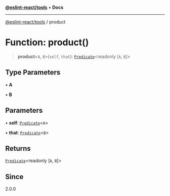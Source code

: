 [**@eslint-react/tools**](../README.md) • **Docs**

***

[@eslint-react/tools](../README.md) / product

# Function: product()

> **product**\<`A`, `B`\>(`self`, `that`): [`Predicate`](../interfaces/Predicate.md)\<readonly [`A`, `B`]\>

## Type Parameters

• **A**

• **B**

## Parameters

• **self**: [`Predicate`](../interfaces/Predicate.md)\<`A`\>

• **that**: [`Predicate`](../interfaces/Predicate.md)\<`B`\>

## Returns

[`Predicate`](../interfaces/Predicate.md)\<readonly [`A`, `B`]\>

## Since

2.0.0
